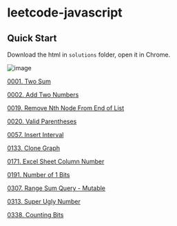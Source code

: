 # leetcode-javascript

## Quick Start

Download the html in `solutions` folder, open it in Chrome.

![image](https://raw.githubusercontent.com/wiki/TommyFu/leetcode-javascript/images/leetcode-tool.png)

[0001. Two Sum]()

[0002. Add Two Numbers](https://github.com/TommyFu/leetcode-javascript/wiki/0002)

[0019. Remove Nth Node From End of List](https://github.com/TommyFu/leetcode-javascript/wiki/0019)

[0020. Valid Parentheses]()

[0057. Insert Interval](https://github.com/TommyFu/leetcode-javascript/wiki/0057)

[0133. Clone Graph](https://github.com/TommyFu/leetcode-javascript/wiki/0133)

[0171. Excel Sheet Column Number]()

[0191. Number of 1 Bits]()

[0307. Range Sum Query - Mutable](https://github.com/TommyFu/leetcode-javascript/wiki/0307)

[0313. Super Ugly Number](https://github.com/TommyFu/leetcode-javascript/wiki/0313)

[0338. Counting Bits](https://github.com/TommyFu/leetcode-javascript/wiki/0338)

